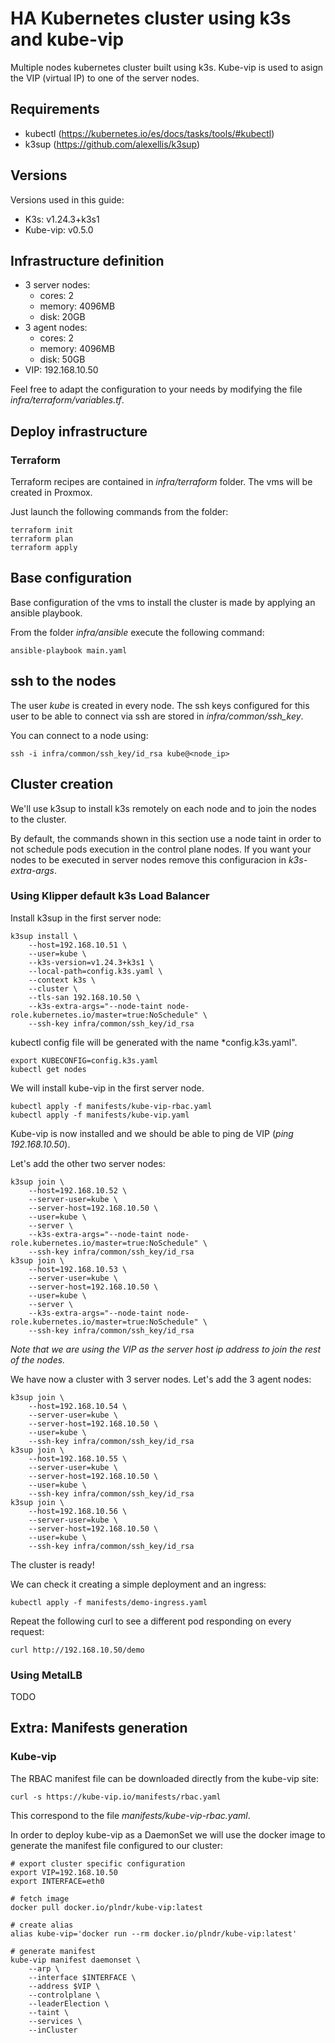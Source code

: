 # HA Kubernetes cluster using k3s and kube-vip

Multiple nodes kubernetes cluster built using k3s. Kube-vip is used to asign the VIP (virtual IP) to one of the server nodes.

## Requirements

- kubectl (https://kubernetes.io/es/docs/tasks/tools/#kubectl)
- k3sup (https://github.com/alexellis/k3sup)

## Versions

Versions used in this guide:

- K3s: v1.24.3+k3s1
- Kube-vip: v0.5.0

## Infrastructure definition

- 3 server nodes:
    - cores: 2
    - memory: 4096MB
    - disk: 20GB
- 3 agent nodes:
    - cores: 2
    - memory: 4096MB
    - disk: 50GB
- VIP: 192.168.10.50

Feel free to adapt the configuration to your needs by modifying the file *infra/terraform/variables.tf*.

## Deploy infrastructure

### Terraform

Terraform recipes are contained in *infra/terraform* folder. The vms will be created in Proxmox.

Just launch the following commands from the folder:

```
terraform init
terraform plan
terraform apply
```

## Base configuration

Base configuration of the vms to install the cluster is made by applying an ansible playbook.

From the folder *infra/ansible* execute the following command:

```
ansible-playbook main.yaml
```

## ssh to the nodes

The user *kube* is created in every node. The ssh keys configured for this user to be able to connect via ssh are stored in *infra/common/ssh_key*.

You can connect to a node using:

```
ssh -i infra/common/ssh_key/id_rsa kube@<node_ip>
```

## Cluster creation

We'll use k3sup to install k3s remotely on each node and to join the nodes to the cluster.

By default, the commands shown in this section use a node taint in order to not schedule pods execution in the control plane nodes. If you want your nodes to be executed in server nodes remove this configuracion in *k3s-extra-args*.

### Using Klipper default k3s Load Balancer

Install k3sup in the first server node:

```
k3sup install \
    --host=192.168.10.51 \
    --user=kube \
    --k3s-version=v1.24.3+k3s1 \
    --local-path=config.k3s.yaml \
    --context k3s \
    --cluster \
    --tls-san 192.168.10.50 \
    --k3s-extra-args="--node-taint node-role.kubernetes.io/master=true:NoSchedule" \
    --ssh-key infra/common/ssh_key/id_rsa
```

kubectl config file will be generated with the name *config.k3s.yaml".

```
export KUBECONFIG=config.k3s.yaml
kubectl get nodes
```

We will install kube-vip in the first server node.

```
kubectl apply -f manifests/kube-vip-rbac.yaml
kubectl apply -f manifests/kube-vip.yaml
```

Kube-vip is now installed and we should be able to ping de VIP (*ping 192.168.10.50*).

Let's add the other two server nodes:

```
k3sup join \
    --host=192.168.10.52 \
    --server-user=kube \
    --server-host=192.168.10.50 \
    --user=kube \
    --server \
    --k3s-extra-args="--node-taint node-role.kubernetes.io/master=true:NoSchedule" \
    --ssh-key infra/common/ssh_key/id_rsa
k3sup join \
    --host=192.168.10.53 \
    --server-user=kube \
    --server-host=192.168.10.50 \
    --user=kube \
    --server \
    --k3s-extra-args="--node-taint node-role.kubernetes.io/master=true:NoSchedule" \
    --ssh-key infra/common/ssh_key/id_rsa
```

*Note that we are using the VIP as the server host ip address to join the rest of the nodes.*

We have now a cluster with 3 server nodes. Let's add the 3 agent nodes:

```
k3sup join \
    --host=192.168.10.54 \
    --server-user=kube \
    --server-host=192.168.10.50 \
    --user=kube \
    --ssh-key infra/common/ssh_key/id_rsa
k3sup join \
    --host=192.168.10.55 \
    --server-user=kube \
    --server-host=192.168.10.50 \
    --user=kube \
    --ssh-key infra/common/ssh_key/id_rsa
k3sup join \
    --host=192.168.10.56 \
    --server-user=kube \
    --server-host=192.168.10.50 \
    --user=kube \
    --ssh-key infra/common/ssh_key/id_rsa
```

The cluster is ready!

We can check it creating a simple deployment and an ingress:

```
kubectl apply -f manifests/demo-ingress.yaml
```

Repeat the following curl to see a different pod responding on every request:

```
curl http://192.168.10.50/demo
```

### Using MetalLB

TODO

## Extra: Manifests generation

### Kube-vip

The RBAC manifest file can be downloaded directly from the kube-vip site:

```
curl -s https://kube-vip.io/manifests/rbac.yaml
```

This correspond to the file *manifests/kube-vip-rbac.yaml*.

In order to deploy kube-vip as a DaemonSet we will use the docker image to generate the manifest file configured to our cluster:

```
# export cluster specific configuration
export VIP=192.168.10.50
export INTERFACE=eth0

# fetch image
docker pull docker.io/plndr/kube-vip:latest

# create alias
alias kube-vip='docker run --rm docker.io/plndr/kube-vip:latest'

# generate manifest
kube-vip manifest daemonset \
    --arp \
    --interface $INTERFACE \
    --address $VIP \
    --controlplane \
    --leaderElection \
    --taint \
    --services \
    --inCluster
```
